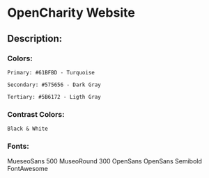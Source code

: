 # OpenCharity Website

## Description:

### Colors:
```
Primary: #61BFBD - Turquoise

Secondary: #575656 - Dark Gray

Tertiary: #5B6172 - Ligth Gray
```

### Contrast Colors:
```
Black & White
```

### Fonts:

MueseoSans 500
MuseoRound 300
OpenSans
OpenSans Semibold
FontAwesome

